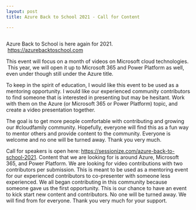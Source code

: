 ```yaml
---
layout: post
title: Azure Back to School 2021 - Call for Content

---
```


<!-- wp:image {"align":"center","id":552,"sizeSlug":"large"} -->
<div class="wp-block-image"><figure class="aligncenter size-large"><img src="https://captainhyperscaler.files.wordpress.com/2020/03/f346279e-8568-470a-aa26-8bb36651a542.jpeg?w=1024" alt="" class="wp-image-552"/></figure></div>
<!-- /wp:image -->

<!-- wp:paragraph -->
<p>Azure Back to School is here again for 2021. &nbsp;<a href="https://azurebacktoschool.com" target="_blank" rel="noreferrer noopener">https://azurebacktoschool.com</a> </p>
<!-- /wp:paragraph -->

<!-- wp:paragraph -->
<p>This event will focus on a month of videos on Microsoft cloud technologies. &nbsp;This year, we will open it up to Microsoft 365 and Power Platform as well, even under though still under the Azure title.&nbsp;</p>
<!-- /wp:paragraph -->

<!-- wp:paragraph -->
<p>To keep in the spirit of education, I would like this event to be used as a mentoring opportunity. I would like our experienced community contributors to find someone that is interested in presenting but may be hesitant. Work with them on the Azure (or Microsoft 365 or Power Platform) topic, and create a video presentation together.&nbsp;</p>
<!-- /wp:paragraph -->

<!-- wp:paragraph -->
<p>The goal is to get more people comfortable with contributing and growing our #cloudfamily community. Hopefully, everyone will find this as a fun way to mentor others and provide content to the community.  Everyone is welcome and no one will be turned away. Thank you very much. </p>
<!-- /wp:paragraph -->

<!-- wp:paragraph -->
<p>Call for speakers is open here: <a rel="noreferrer noopener" href="https://sessionize.com/azure-back-to-school-2021" target="_blank">https://sessionize.com/azure-back-to-school-2021</a>.  Content that we are looking for is around Azure, Microsoft 365, and Power Platform.  We are looking for video contributions with two contributors per submission.  This is meant to be used as a mentoring event for our experienced contributors to co-presenter with someone less experienced. We all began contributing in this community because someone gave us the first opportunity. This is our chance to have an event to kick start new content and contributors. No one will be turned away. We will find from for everyone. Thank you very much for your support. </p>
<!-- /wp:paragraph -->